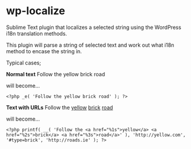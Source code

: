 # wp-localize
Sublime Text plugin that localizes a selected string using the WordPress i18n translation methods.

This plugin will parse a string of selected text and work out what i18n method to encase the string in.

Typical cases;

<b>Normal text</b>
Follow the yellow brick road

will become...

```
<?php _e( 'Follow the yellow brick road' ); ?>
```

<b>Text with URLs</b>
Follow the <a href="http://yellow.com">yellow</a> <a href="#type=brick">brick</a> <a href="http://roads.ie">road</a>

will become...

```
<?php printf( __( 'Follow the <a href="%1s">yellow</a> <a href="%2s">brick</a> <a href="%3s">road</a>' ), 'http://yellow.com', '#type=brick', 'http://roads.ie' ); ?>
```